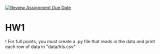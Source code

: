 [![Review Assignment Due Date](https://classroom.github.com/assets/deadline-readme-button-22041afd0340ce965d47ae6ef1cefeee28c7c493a6346c4f15d667ab976d596c.svg)](https://classroom.github.com/a/Uqi9uFTn)
# HW1
!
For full points, you must create a .py file that reads in the data and print each row of data in "data/Iris.csv" 
